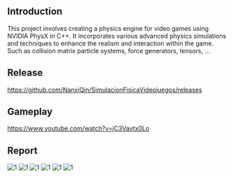 ## Introduction
This project involves creating a physics engine for video games using NVIDIA PhysX in C++. 
It incorporates various advanced physics simulations and techniques to enhance the realism and interaction within the game. Such as collision matrix particle systems, force generators, tensors, ...
## Release
https://github.com/NanxiQin/SimulacionFisicaVideojuegos/releases
## Gameplay
https://www.youtube.com/watch?v=jC3Vavtx0Lo
## Report
![1](/memory/FISICA_page-0001.jpg "1")
![1](/memory/FISICA_page-0002.jpg "1")
![1](/memory/FISICA_page-0003.jpg "1")
![1](/memory/FISICA_page-0004.jpg "1")
![1](/memory/FISICA_page-0005.jpg "1")
![1](/memory/FISICA_page-0006.jpg "1")

